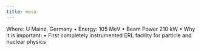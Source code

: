 ```yaml
---
title: mesa
---
```


Where: U Mainz, Germany
• Energy: 105 MeV
• Beam Power 210 kW
• Why it is important:
• First completely instrumented ERL facility for particle and nuclear physics
